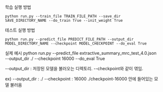 학습 실행 방법

    python run.py --train_file TRAIN_FILE_PATH --save_dir SAVE_DIRECTORY_NAME --do_train True --init_weight True

테스트 실행 방법

    python run.py --predict_file PREDICT_FILE_PATH --output_dir MODEL_DIRECTORY_NAME --checkpoint MODEL_CHECKPOINT --do_eval True

실제 예시
    python run.py --predict_file extractive_summary_mrc_test_4.0.json --output_dir ./ --checkpoint 16000 --do_eval True
    
--output_dir : 저장된 모델을 불러오는 디렉토리. --checkpoint와 같이 엮임.

ex)
--output_dir : ./ 
--checkpoint : 16000
./checkpoint-16000 안에 들어있는 모델 불러옴
